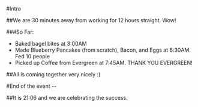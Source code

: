 #Intro

##We are 30 minutes away from working for 12 hours straight. Wow!

###So Far:
 - Baked bagel bites at 3:00AM
 - Made Blueberry Pancakes (from scratch), Bacon, and Eggs at 6:30AM. Fed 10 people
 - Picked up Coffee from Evergreen at 7:45AM. THANK YOU EVERGREEN! 
 
##All is coming together very nicely :)

#End of the event --

##It is 21:06 and we are celebrating the success. 
